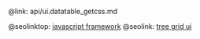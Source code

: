 @link: api/ui.datatable_getcss.md

@seolinktop: [javascript framework](https://webix.com)
@seolink: [tree grid ui](https://webix.com/widget/treetable/)
